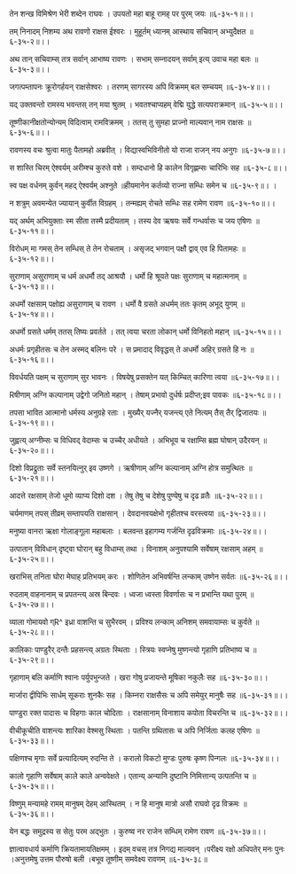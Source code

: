 तेन शन्ख विमिश्रेण भेरी शब्देन राघवः ।
उपयतो महा बाहू रामह् पर पुरम् जयः ॥६-३५-१॥।।

तम् निनादम् निशम्य अथ रावणो राक्षस ईश्वरः ।
मुहूर्तम् ध्यानम् आस्थाय सचिवान् अभ्युदैक्षत ॥६-३५-२॥।।

अथ तान् सचिवाम्स् तत्र सर्वान् आभाष्य रावणः ।
सभाम् सम्नादयन् सर्वाम् इत्य् उवाच महा बलः ॥६-३५-३॥।।

जगत्पम्तापनः क्रूरोगर्हयन् राक्षसेश्वरः ।
तरणम् सागरस्य अपि विक्रमम् बल सम्चयम् ॥६-३५-४॥।।

यद् उक्तवन्तो रामस्य भवन्तस् तन् मया श्रुतम् ।
भवतश्चाप्यहम् वेद्मि युद्धे सत्यपराक्रमान् ॥६-३५-५॥।।

तूष्णीकानीक्षतोन्योन्यम् विदित्वाम् रामविक्रमम् ।
ततस् तु सुमहा प्राज्नो माल्यवान् नाम राक्षसः ॥६-३५-६॥।।

रावणस्य वचः श्रुत्वा मातुः पैतामहो अब्रवीत् ।
विद्यास्वभिविनीतो यो राजा राजन् नय अनुगः ॥६-३५-७॥।।

स शास्ति चिरम् ऐश्वर्यम् अरीम्श्च कुरुते वशे ।
सम्दधानो हि कालेन विगृह्णम्सः चारिभिः सह ॥६-३५-८॥।।

स्व पक्ष वर्धनम् कुर्वन् महद् ऐश्वर्यम् अश्नुते ॥हीयमानेन कर्तव्यो राज्ना सम्धिः समेन च ॥६-३५-९॥।
।

न शत्रुम् अवमन्येत ज्यायान् कुर्वीत विग्रहम् ।
तन्मह्यम् रोचते सम्धिः सह रामेण रावण ॥६-३५-१०॥।।

यद् अर्थम् अभियुक्ताः स्म सीता तस्मै प्रदीयताम् ।
तस्य देव ऋषयः सर्वे गन्धर्वासः च जय एषिणः ॥६-३५-११॥।।

विरोधम् मा गमस् तेन सम्धिस् ते तेन रोचताम् ।
असृजद् भगवान् पक्षौ द्वाव् एव हि पितामहः ॥६-३५-१२॥।।

सुराणाम् असुराणाम् च धर्म अधर्मौ तद् आश्रयौ ।
धर्मो हि श्रूयते पक्षः सुराणाम् च महात्मनाम् ॥६-३५-१३॥।।

अधर्मो रक्षसाम् पक्षोह्य असुराणाम् च रावण ।
धर्मो वै ग्रसते अधर्मम् ततः कृतम् अभूद् युगम् ॥६-३५-१४॥।।

अधर्मो ग्रसते धर्मम् ततस् तिष्यः प्रवर्तते ।
तत् त्वया चरता लोकान् धर्मो विनिहतो महान् ॥६-३५-१५॥।।

अधर्मः प्रगृहीतसः च तेन अस्मद् बलिनः परे ।
स प्रमादाद् विवृद्धस् ते अधर्मो अहिर् ग्रसते हि नः ॥६-३५-१६॥।।

विवर्धयति पक्षम् च सुराणाम् सुर भावनः ।
विषयेषु प्रसक्तेन यत् किम्चित् कारिणा त्वया ॥६-३५-१७॥।।

Rषीणाम् अग्नि कल्पानाम् उद्वेगो जनितो महान् ।
तेषाम् प्रभावो दुर्धर्षः प्रदीप्त;इव पावकः ॥६-३५-१८॥।।

तपसा भावित आत्मानो धर्मस्य अनुग्रहे रताः ।
मुख्यैर् यज्नैर् यजन्त्य् एते नित्यम् तैस् तैर् द्विजातयः ॥६-३५-१९॥।।

जुह्वत्य् अग्नीम्सः च विधिवद् वेदाम्सः च उच्चैर् अधीयते ।
अभिभूय च रक्षाम्सि ब्रह्म घोषान् उदैरयन् ॥६-३५-२०॥।।

दिशो विप्रद्रुताः सर्वे स्तनयित्नुर् इव उष्णगे ।
ऋषीणाम् अग्नि कल्पानाम् अग्नि होत्र समुत्थितः ॥६-३५-२१॥।।

आदत्ते रक्षसाम् तेजो धूमो व्याप्य दिशो दश ।
तेषु तेषु च देशेषु पुण्येषु च दृढ व्रतैः ॥६-३५-२२॥।।

चर्यमाणम् तपस् तीव्रम् सम्तापयति राक्षसान् ।
देवदानवयक्षेभो गृहीतश्च वरस्त्वया ॥६-३५-२३॥।।

मनुष्या वानरा  ऋक्षा गोलाङ्गूला महाबलाः ।
बलवन्त इहागम्य गर्जन्ति दृढविक्रमाः ॥६-३५-२४॥।।

उत्पातान् विविधान् दृष्ट्वा घोरान् बहु विधाम्स् तथा ।
विनाशम् अनुपश्यामि सर्वेषाम् रक्षसाम् अहम् ॥६-३५-२५॥।।

खराभिस् तनिता घोरा मेघाह् प्रतिभयम् करः ।
शोणितेन अभिवर्षन्ति लन्काम् उष्णेन सर्वतः ॥६-३५-२६॥।।

रुदताम् वाहनानाम् च प्रपतन्त्य् अस्र बिन्दवः ।
ध्वजा ध्वस्ता विवर्णासः च न प्रभान्ति यथा पुरम् ॥६-३५-२७॥।।

व्याला गोमायवो ग्R^ इध्रा वाशन्ति च सुभैरवम् ।
प्रविश्य लन्काम् अनिशम् समवायाम्सः च कुर्वते ॥६-३५-२८॥।।

कालिकाः पाण्डुरैर् दन्तैः प्रहसन्त्य् अग्रतः स्थिताः ।
स्त्रियः स्वप्नेषु मुष्णन्त्यो गृहाणि प्रतिभाष्य च ॥६-३५-२९॥।।

गृहाणाम् बलि कर्माणि श्वानः पर्युपभुन्जते ।
खरा गोषु प्रजायन्ते मूषिका नकुलैः सह ॥६-३५-३०॥।।

मार्जारा द्वीपिभिः सार्धम् सूकराः शुनकैः सह ।
किम्नरा राक्षसैसः च अपि समेयुर् मानुषैः सह ॥६-३५-३१॥।।

पाण्डुरा रक्त पादासः च विहगाः काल चोदिताः ।
राक्षसानाम् विनाशाय कपोता विचरन्ति च ॥६-३५-३२॥।।

वीचीकूचीति वाशन्त्यः शारिका वेश्मसु स्थिताः ।
पतन्ति ग्रथितासः च अपि निर्जिताः कलह एषिणः ॥६-३५-३३॥।।

पक्षिणश्च मृगाः सर्वे प्रत्यादित्यम् रुदन्ति ते ।
करालो विकटो मुण्डः पुरुषः कृष्ण पिन्गलः ॥६-३५-३४॥।।

कालो गृहाणि सर्वेषाम् काले काले अन्ववेक्षते ।
एतान्य् अन्यानि दुष्टानि निमित्तान्य् उत्पतन्ति च ॥६-३५-३५॥।।

विष्णुम् मन्यामहे रामम् मानुषम् देहम् आस्थितम् ।
न हि मानुष मात्रो असौ राघवो दृढ विक्रमः ॥६-३५-३६॥।।

येन बद्धः समुद्रस्य स सेतुः परम अद्भुतः ।
कुरुष्व नर राजेन सम्धिम् रामेण रावण ॥६-३५-३७॥।।

ज्ञात्वावधार्य कर्माणि क्रियतामायतिक्षमम् ।
इदम् वचस् तत्र निगद्य माल्यवन् ।परीक्ष्य रक्षो अधिपतेर् मनः पुनः ।अनुत्तमेषु उत्तम पौरुषो बली ।बभूव तूष्णीम् समवेक्ष्य रावणम् ॥६-३५-३८॥

